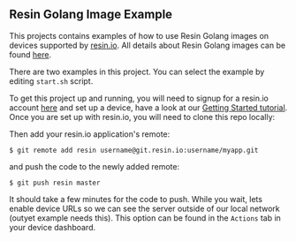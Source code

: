 ## Resin Golang Image Example

This projects contains examples of how to use Resin Golang images on devices supported by [resin.io][resin-link]. All details about Resin Golang images can be found [here][base-images].

There are two examples in this project. You can select the example by editing `start.sh` script.

To get this project up and running, you will need to signup for a resin.io account [here][signup-page] and set up a device, have a look at our [Getting Started tutorial][gettingStarted-link]. Once you are set up with resin.io, you will need to clone this repo locally:

Then add your resin.io application's remote:
```
$ git remote add resin username@git.resin.io:username/myapp.git
```
and push the code to the newly added remote:
```
$ git push resin master
```
It should take a few minutes for the code to push. While you wait, lets enable device URLs so we can see the server outside of our local network (outyet example needs this). This option can be found in the `Actions` tab in your device dashboard.

[resin-link]:https://resin.io/
[signup-page]:https://dashboard.resin.io/signup
[gettingStarted-link]:http://docs.resin.io/#/pages/installing/gettingStarted.md
[base-images]:http://docs.resin.io/#/pages/runtime/resin-base-images.md

